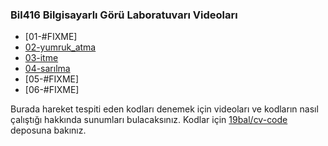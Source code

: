 ### Bil416 Bilgisayarlı Görü Laboratuvarı Videoları

- [01-#FIXME]
- [02-yumruk_atma](http://github.com/19bal/cv-asset/tree/master/02-yumruk_atma)
- [03-itme](http://github.com/19bal/cv-asset/tree/master/03-itme)
- [04-sarılma](https://github.com/19bal/cv-asset/tree/master/04-sarilma)
- [05-#FIXME]
- [06-#FIXME]

Burada hareket tespiti eden kodları denemek için videoları ve kodların nasıl çalıştığı hakkında sunumları bulacaksınız.
Kodlar için [19bal/cv-code](http://github.com/19bal/cv-code) deposuna bakınız.
